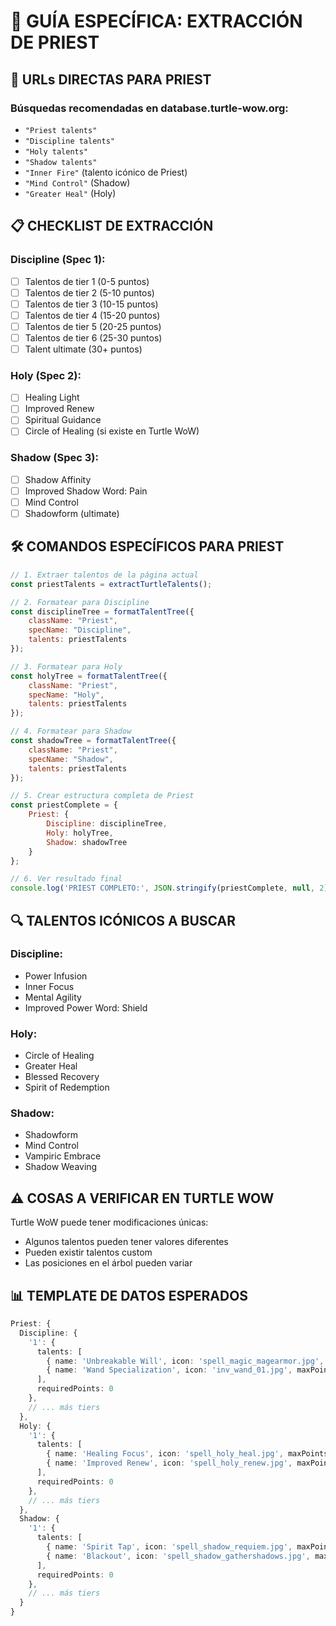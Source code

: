# 🙏 GUÍA ESPECÍFICA: EXTRACCIÓN DE PRIEST

## 🎯 **URLs DIRECTAS PARA PRIEST**

### **Búsquedas recomendadas en database.turtle-wow.org:**
- `"Priest talents"`
- `"Discipline talents"`  
- `"Holy talents"`
- `"Shadow talents"`
- `"Inner Fire"` (talento icónico de Priest)
- `"Mind Control"` (Shadow)
- `"Greater Heal"` (Holy)

## 📋 **CHECKLIST DE EXTRACCIÓN**

### **Discipline (Spec 1):**
- [ ] Talentos de tier 1 (0-5 puntos)
- [ ] Talentos de tier 2 (5-10 puntos)  
- [ ] Talentos de tier 3 (10-15 puntos)
- [ ] Talentos de tier 4 (15-20 puntos)
- [ ] Talentos de tier 5 (20-25 puntos)
- [ ] Talentos de tier 6 (25-30 puntos)
- [ ] Talent ultimate (30+ puntos)

### **Holy (Spec 2):**
- [ ] Healing Light
- [ ] Improved Renew
- [ ] Spiritual Guidance
- [ ] Circle of Healing (si existe en Turtle WoW)

### **Shadow (Spec 3):**
- [ ] Shadow Affinity
- [ ] Improved Shadow Word: Pain
- [ ] Mind Control
- [ ] Shadowform (ultimate)

## 🛠️ **COMANDOS ESPECÍFICOS PARA PRIEST**

```javascript
// 1. Extraer talentos de la página actual
const priestTalents = extractTurtleTalents();

// 2. Formatear para Discipline
const disciplineTree = formatTalentTree({
    className: "Priest",
    specName: "Discipline", 
    talents: priestTalents
});

// 3. Formatear para Holy  
const holyTree = formatTalentTree({
    className: "Priest",
    specName: "Holy",
    talents: priestTalents
});

// 4. Formatear para Shadow
const shadowTree = formatTalentTree({
    className: "Priest", 
    specName: "Shadow",
    talents: priestTalents
});

// 5. Crear estructura completa de Priest
const priestComplete = {
    Priest: {
        Discipline: disciplineTree,
        Holy: holyTree, 
        Shadow: shadowTree
    }
};

// 6. Ver resultado final
console.log('PRIEST COMPLETO:', JSON.stringify(priestComplete, null, 2));
```

## 🔍 **TALENTOS ICÓNICOS A BUSCAR**

### **Discipline:**
- Power Infusion
- Inner Focus  
- Mental Agility
- Improved Power Word: Shield

### **Holy:**
- Circle of Healing
- Greater Heal
- Blessed Recovery
- Spirit of Redemption

### **Shadow:**
- Shadowform
- Mind Control
- Vampiric Embrace
- Shadow Weaving

## ⚠️ **COSAS A VERIFICAR EN TURTLE WOW**

Turtle WoW puede tener modificaciones únicas:
- Algunos talentos pueden tener valores diferentes
- Pueden existir talentos custom
- Las posiciones en el árbol pueden variar

## 📊 **TEMPLATE DE DATOS ESPERADOS**

```typescript
Priest: {
  Discipline: {
    '1': { 
      talents: [
        { name: 'Unbreakable Will', icon: 'spell_magic_magearmor.jpg', maxPoints: 5 },
        { name: 'Wand Specialization', icon: 'inv_wand_01.jpg', maxPoints: 5 }
      ], 
      requiredPoints: 0 
    },
    // ... más tiers
  },
  Holy: {
    '1': { 
      talents: [
        { name: 'Healing Focus', icon: 'spell_holy_heal.jpg', maxPoints: 2 },
        { name: 'Improved Renew', icon: 'spell_holy_renew.jpg', maxPoints: 3 }
      ], 
      requiredPoints: 0 
    },
    // ... más tiers
  },
  Shadow: {
    '1': { 
      talents: [
        { name: 'Spirit Tap', icon: 'spell_shadow_requiem.jpg', maxPoints: 5 },
        { name: 'Blackout', icon: 'spell_shadow_gathershadows.jpg', maxPoints: 5 }
      ], 
      requiredPoints: 0 
    },
    // ... más tiers
  }
}
```
